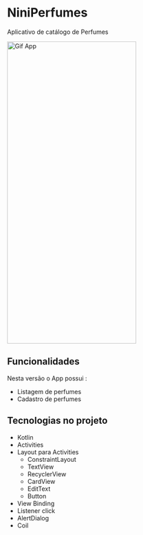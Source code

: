 # NiniPerfumes

Aplicativo de catálogo de Perfumes

<img src="https://github.com/belleb23/NiniPerfumes/assets/115180927/d90f6f31-26e5-4cd8-9451-14f945fd721d" alt="Gif App" width="300" height="700"/>

## Funcionalidades

Nesta versão o App possui :
 
- Listagem de perfumes
- Cadastro de perfumes

## Tecnologias no projeto 

- Kotlin
- Activities
- Layout para Activities
    - ConstraintLayout
    - TextView
    - RecyclerView
    - CardView
    - EditText
    - Button
- View Binding
- Listener click
- AlertDialog
- Coil
